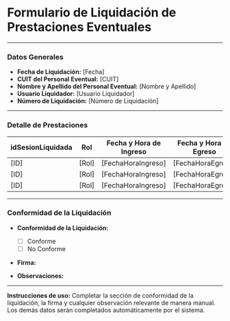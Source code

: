 # Formulario de Liquidación de Prestaciones Eventuales

---

### Datos Generales

- **Fecha de Liquidación:** [Fecha]
- **CUIT del Personal Eventual:** [CUIT]
- **Nombre y Apellido del Personal Eventual:** [Nombre y Apellido]
- **Usuario Liquidador:** [Usuario Liquidador]
- **Número de Liquidación:** [Número de Liquidación]

---

### Detalle de Prestaciones

| **idSesionLiquidada** | **Rol** | **Fecha y Hora de Ingreso** | **Fecha y Hora de Egreso** | **Cantidad de Horas** | **Valor Hora** | **Total a Liquidar** | **Total Final** |
|-----------------------|---------|-----------------------------|----------------------------|-----------------------|----------------|----------------------|-----------------|
| [ID]                  | [Rol]   | [FechaHoraIngreso]          | [FechaHoraEgreso]          | [CantidadHoras]       | [ValorHora]    | [TotalLiquidar]      | [TotalFinal]    |
| [ID]                  | [Rol]   | [FechaHoraIngreso]          | [FechaHoraEgreso]          | [CantidadHoras]       | [ValorHora]    | [TotalLiquidar]      | [TotalFinal]    |
| [ID]                  | [Rol]   | [FechaHoraIngreso]          | [FechaHoraEgreso]          | [CantidadHoras]       | [ValorHora]    | [TotalLiquidar]      | [TotalFinal]    |

---

### Conformidad de la Liquidación

- **Conformidad de la Liquidación:**
  - [ ] Conforme
  - [ ] No Conforme

- **Firma:**


- **Observaciones:**


---

**Instrucciones de uso:** Completar la sección de conformidad de la liquidación, la firma y cualquier observación relevante de manera manual. Los demás datos serán completados automáticamente por el sistema.
